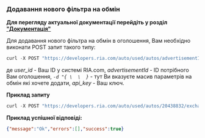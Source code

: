 ### Додавання нового фільтра на обмін


**Для перегляду актуальної документації перейдіть у розділ ["Документація"](https://developers.ria.com/docs/)**

Для додавання нового фільтра на обмін в оголошення, Вам необхідно виконати POST запит такого типу:
````javascript 
curl -X POST "https://developers.ria.com/auto/used/autos/advertisementId/exchangeFilter?user_id=Ваш ID&api_key=YOUR_API_KEY" -H "accept: application/json" -H "content-type: application/json" -d "{\ \}"
````
 де *user_id* - Ваш ID у системі RIA.com, *advertisementId* - ID потрібного Вам оголошення, *`-d "{ \  \  }`* - тут Ви вказуєте масив параметрів на обмін які хочете додати,  *api_key* - Ваш ключ.

**Приклад запиту**

````javascript
curl -X POST "https://developers.ria.com/auto/used/autos/20438832/exchangeFilter?user_id=7069830&api_key=YOUR_API_KEY" -H "accept: application/json" -H "content-type: application/json" -d "{ \"brand\": { \"id\": 5 }, \"model\": { \"id\": 32 }, \"category\": { \"id\": 1 }, \"body\": { \"id\": 3 }, \"year\": { \"gte\": 2008, \"lte\": 2012 }}"`
`````

**Приклад успішної відповіді:**

````json
{"message":"Ok","errors":[],"success":true}
````

